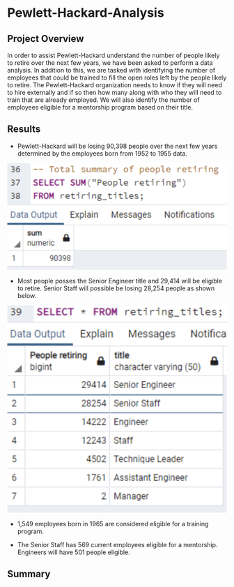 # Pewlett-Hackard-Analysis
## Project Overview
In order to assist Pewlett-Hackard understand the number of people likely to retire over the next few years, we have been asked to perform a data analysis. In addition to this, we are tasked with identifying the number of employees that could be trained to fill the open roles left by the people likely to retire. The Pewlett-Hackard organization needs to know if they will need to hire externally and if so then how many along with who they will need to train that are already employed. We will also identify the number of employees eligible for a mentorship program based on their title.

## Results
- Pewlett-Hackard will be losing 90,398 people over the next few years determined by the employees born from 1952 to 1955 data.

![Retiring.png](https://github.com/jipelletier/Pewlett-Hackard-Analysis/blob/main/retiring.png)

- Most people posses the Senior Engineer title and 29,414 will be eligible to retire. Senior Staff will possible be losing 28,254 people as shown below.

![RetiringTitles.png](https://github.com/jipelletier/Pewlett-Hackard-Analysis/blob/main/RetiringTitles.png)

- 1,549 employees born in 1965 are considered eligible for a training program.


- The Senior Staff has 569 current employees eligible for a mentorship. Engineers will have 501 people eligible.

## Summary
